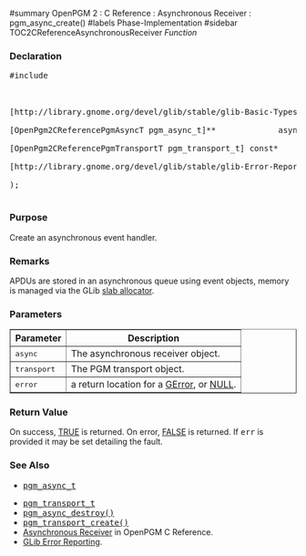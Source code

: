 ﻿#summary OpenPGM 2 : C Reference : Asynchronous Receiver : pgm\_async\_create()
#labels Phase-Implementation
#sidebar TOC2CReferenceAsynchronousReceiver
_Function_
### Declaration ###
<pre>
#include <pgm/pgm.h><br>
<br>
[http://library.gnome.org/devel/glib/stable/glib-Basic-Types.html#gboolean gboolean] *pgm_async_create* (<br>
[OpenPgm2CReferencePgmAsyncT pgm_async_t]**             async,<br>
[OpenPgm2CReferencePgmTransportT pgm_transport_t] const*    transport,<br>
[http://library.gnome.org/devel/glib/stable/glib-Error-Reporting.html#GError GError]**                  error<br>
);<br>
</pre>

### Purpose ###
Create an asynchronous event handler.

### Remarks ###
APDUs are stored in an asynchronous queue using event objects, memory is managed via the GLib [slab allocator](http://library.gnome.org/devel/glib/stable/glib-Memory-Slices.html).

### Parameters ###

<table cellpadding='5' border='1' cellspacing='0'>
<tr>
<th>Parameter</th>
<th>Description</th>
</tr>
<tr>
<td><tt>async</tt></td>
<td>The asynchronous receiver object.</td>
</tr><tr>
<td><tt>transport</tt></td>
<td>The PGM transport object.</td>
</tr><tr>
<td><tt>error</tt></td>
<td>a return location for a <a href='http://library.gnome.org/devel/glib/stable/glib-Error-Reporting.html#GError'>GError</a>, or <a href='http://library.gnome.org/devel/glib/stable/glib-Standard-Macros.html#NULL--CAPS'>NULL</a>.</td>
</tr>
</table>


### Return Value ###
On success, [TRUE](http://library.gnome.org/devel/glib/stable/glib-Standard-Macros.html#TRUE--CAPS) is returned.  On error, [FALSE](http://library.gnome.org/devel/glib/stable/glib-Standard-Macros.html#FALSE--CAPS) is returned.  If <tt>err</tt> is provided it may be set detailing the fault.

### See Also ###
  * <tt><a href='OpenPgm2CReferencePgmAsyncT.md'>pgm_async_t</a></tt><br>
<ul><li><tt><a href='OpenPgm2CReferencePgmTransportT.md'>pgm_transport_t</a></tt><br>
</li><li><tt><a href='OpenPgm2CReferencePgmAsyncDestroy.md'>pgm_async_destroy()</a></tt><br>
</li><li><tt><a href='OpenPgm2CReferencePgmTransportCreate.md'>pgm_transport_create()</a></tt><br>
</li><li><a href='OpenPgm2CReferenceAsynchronousReceiver.md'>Asynchronous Receiver</a> in OpenPGM C Reference.<br>
</li><li><a href='http://library.gnome.org/devel/glib/stable/glib-Error-Reporting.html'>GLib Error Reporting</a>.